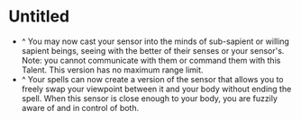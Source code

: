 # Untitled

- ^ You may now cast your sensor into the minds of sub-sapient or willing sapient beings, seeing with the better of their senses or your sensor's. Note: you cannot communicate with them or command them with this Talent. This version has no maximum range limit.
- ^ Your spells can now create a version of the sensor that allows you to freely swap your viewpoint between it and your body without ending the spell. When this sensor is close enough to your body, you are fuzzily aware of and in control of both.